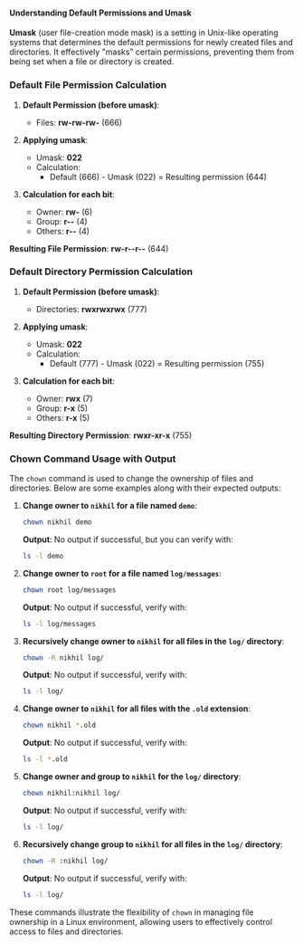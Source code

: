 #### Understanding Default Permissions and Umask

**Umask** (user file-creation mode mask) is a setting in Unix-like operating systems that determines the default permissions for newly created files and directories. It effectively "masks" certain permissions, preventing them from being set when a file or directory is created.

### Default File Permission Calculation

1. **Default Permission (before umask)**:
   - Files: **rw-rw-rw-** (666)

2. **Applying umask**:
   - Umask: **022**
   - Calculation: 
     - Default (666) - Umask (022) = Resulting permission (644)

3. **Calculation for each bit**:
   - Owner: **rw-** (6)
   - Group: **r--** (4)
   - Others: **r--** (4)

**Resulting File Permission**: **rw-r--r--** (644)

### Default Directory Permission Calculation

1. **Default Permission (before umask)**:
   - Directories: **rwxrwxrwx** (777)

2. **Applying umask**:
   - Umask: **022**
   - Calculation:
     - Default (777) - Umask (022) = Resulting permission (755)

3. **Calculation for each bit**:
   - Owner: **rwx** (7)
   - Group: **r-x** (5)
   - Others: **r-x** (5)

**Resulting Directory Permission**: **rwxr-xr-x** (755)

### Chown Command Usage with Output

The `chown` command is used to change the ownership of files and directories. Below are some examples along with their expected outputs:

1. **Change owner to `nikhil` for a file named `demo`**:
   ```bash
   chown nikhil demo
   ```
   **Output**: No output if successful, but you can verify with:
   ```bash
   ls -l demo
   ```

2. **Change owner to `root` for a file named `log/messages`**:
   ```bash
   chown root log/messages
   ```
   **Output**: No output if successful, verify with:
   ```bash
   ls -l log/messages
   ```

3. **Recursively change owner to `nikhil` for all files in the `log/` directory**:
   ```bash
   chown -R nikhil log/
   ```
   **Output**: No output if successful, verify with:
   ```bash
   ls -l log/
   ```

4. **Change owner to `nikhil` for all files with the `.old` extension**:
   ```bash
   chown nikhil *.old
   ```
   **Output**: No output if successful, verify with:
   ```bash
   ls -l *.old
   ```

5. **Change owner and group to `nikhil` for the `log/` directory**:
   ```bash
   chown nikhil:nikhil log/
   ```
   **Output**: No output if successful, verify with:
   ```bash
   ls -l log/
   ```

6. **Recursively change group to `nikhil` for all files in the `log/` directory**:
   ```bash
   chown -R :nikhil log/
   ```
   **Output**: No output if successful, verify with:
   ```bash
   ls -l log/
   ```

These commands illustrate the flexibility of `chown` in managing file ownership in a Linux environment, allowing users to effectively control access to files and directories.
